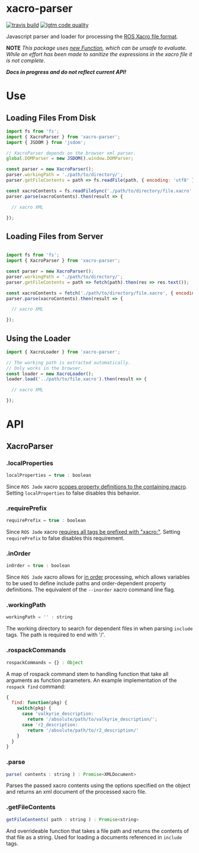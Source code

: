 # xacro-parser


<!-- [![npm version](https://img.shields.io/npm/v/xacro-parser.svg?style=flat-square)](https://www.npmjs.com/package/xacro-parser) -->
[![travis build](https://img.shields.io/travis/gkjohnson/xacro-parser.svg?style=flat-square)](https://travis-ci.org/gkjohnson/xacro-parser)
[![lgtm code quality](https://img.shields.io/lgtm/grade/javascript/g/gkjohnson/xacro-parser.svg?style=flat-square&label=code-quality)](https://lgtm.com/projects/g/gkjohnson/xacro-parser/)

Javascript parser and loader for processing the [ROS Xacro file format](http://wiki.ros.org/xacro). 

**NOTE**
_This package uses [new Function](https://github.com/gkjohnson/xacro-parser/blob/master/src/XacroParser.js#L146), which can be unsafe to evaluate. While an effort has been made to sanitize the expressions in the xacro file it is not complete._

**_Docs in progress and do not reflect current API!_**

# Use

## Loading Files From Disk

```js
import fs from 'fs';
import { XacroParser } from 'xacro-parser';
import { JSDOM } from 'jsdom';

// XacroParser depends on the browser xml parser.
global.DOMParser = new JSDOM().window.DOMParser;

const parser = new XacroParser();
parser.workingPath = './path/to/directory/';
parser.getFileContents = path => fs.readFile(path, { encoding: 'utf8' });

const xacroContents = fs.readFileSync('./path/to/directory/file.xacro', { encoding: 'utf8' });
parser.parse(xacroContents).then(result => {

  // xacro XML

});

```

## Loading Files from Server

```js

import fs from 'fs';
import { XacroParser } from 'xacro-parser';

const parser = new XacroParser();
parser.workingPath = './path/to/directory/';
parser.getFileContents = path => fetch(path).then(res => res.text());

const xacroContents = fetch('./path/to/directory/file.xacro', { encoding: 'utf8' });
parser.parse(xacroContents).then(result => {

  // xacro XML

});

```

## Using the Loader

```js
import { XacroLoader } from 'xacro-parser';

// The working path is extracted automatically.
// Only works in the browser.
const loader = new XacroLoader();
loader.load('../path/to/file.xacro').then(result => {

  // xacro XML

});
```

# API

## XacroParser

### .localProperties

```js
localProperties = true : boolean
```

Since `ROS Jade` xacro [scopes property definitions to the containing macro](http://wiki.ros.org/xacro#Local_properties). Setting `localProperties` to false disables this behavior.

### .requirePrefix

```js
requirePrefix = true : boolean
```

Since `ROS Jade` xacro [requires all tags be prefixed with "xacro:"](http://wiki.ros.org/xacro#Deprecated_Syntax). Setting `requirePrefix` to false disables this requirement.

### .inOrder

```js
inOrder = true : boolean
```

Since `ROS Jade` xacro allows for [in order](http://wiki.ros.org/xacro#Processing_Order) processing, which allows variables to be used to define include paths and order-dependent property definitions. The equivalent of the `--inorder` xacro command line flag.

### .workingPath

```js
workingPath = '' : string
```

The working directory to search for dependent files in when parsing `include` tags. The path is required to end with '/'.

### .rospackCommands

```js
rospackCommands = {} : Object
```

A map of rospack command stem to handling function that take all arguments as function parameters. An example implementation of the `rospack find` command:

```js
{
  find: function(pkg) {
    switch(pkg) {
      case 'valkyrie_description:
        return '/absolute/path/to/valkyrie_description/';
      case 'r2_description:
        return '/absolute/path/to/r2_description/'
    }
  }
}
```

### .parse

```js
parse( contents : string ) : Promise<XMLDocument>
```

Parses the passed xacro contents using the options specified on the object and returns an xml document of the processed xacro file.

### .getFileContents

```js
getFileContents( path : string ) : Promise<string>
```

And overrideable function that takes a file path and returns the contents of that file as a string. Used for loading a documents referenced in `include` tags.
